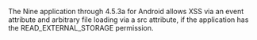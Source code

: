 The Nine application through 4.5.3a for Android allows XSS via an event attribute and arbitrary file loading via a src attribute, if the application has the READ_EXTERNAL_STORAGE permission.